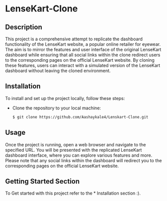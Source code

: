 # LenseKart-Clone

## Description

This project is a comprehensive attempt to replicate the dashboard functionality of the LenseKart website, a popular online retailer for eyewear. The aim is to mirror the features and user interface of the original LenseKart dashboard while ensuring that all social links within the clone redirect users to the corresponding pages on the official LenseKart website.
By cloning these features, users can interact with a simulated version of the LenseKart dashboard without leaving the cloned environment.
## Installation

To install and set up the project locally, follow these steps:

* Clone the repository to your local machine:

    ```bash
    $ git clone https://github.com/Aashaykale4/Lenskart-Clone.git
    ```
## Usage
Once the project is running, open a web browser and navigate to the specified URL. You will be presented with the replicated LenseKart dashboard interface, where you can explore various features and more. Please note that any social links within the dashboard will redirect you to the corresponding pages on the official LenseKart website.

## Getting Started Section 
To Get started with this project refer to the * Installation section :).
